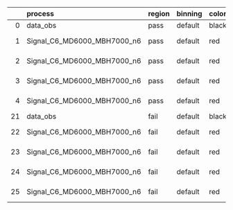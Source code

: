 |    | process                     | region   | binning   | color   | process_type   |   scale | variation   | source_filename                                                      | source_histname    | alias                       | title     |   combine_idx |     lnN |   shapes | syst_type   | direction   | variation_alias   |
|---:|:----------------------------|:---------|:----------|:--------|:---------------|--------:|:------------|:---------------------------------------------------------------------|:-------------------|:----------------------------|:----------|--------------:|--------:|---------:|:------------|:------------|:------------------|
|  0 | data_obs                    | pass     | default   | black   | DATA           |       1 | nominal     | ./histograms_for_2DAlphabet_v18//BH_Data.root                        | hpass              | Data                        | Data      |           nan | nan     |      nan | nan         | nan         | nan               |
|  1 | Signal_C6_MD6000_MBH7000_n6 | pass     | default   | red     | SIGNAL         |       1 | lumi        | ./histograms_for_2DAlphabet_v18//BH_Signal_C6_MD6000_MBH7000_n6.root | hpass              | Signal_C6_MD6000_MBH7000_n6 | BH signal |           nan |   1.016 |      nan | lnN         | nan         | nan               |
|  2 | Signal_C6_MD6000_MBH7000_n6 | pass     | default   | red     | SIGNAL         |       1 | SVM         | ./histograms_for_2DAlphabet_v18//BH_Signal_C6_MD6000_MBH7000_n6.root | hpass_SVMsyst_up   | Signal_C6_MD6000_MBH7000_n6 | BH signal |           nan | nan     |        1 | shapes      | Up          | SVMsyst           |
|  3 | Signal_C6_MD6000_MBH7000_n6 | pass     | default   | red     | SIGNAL         |       1 | SVM         | ./histograms_for_2DAlphabet_v18//BH_Signal_C6_MD6000_MBH7000_n6.root | hpass_SVMsyst_down | Signal_C6_MD6000_MBH7000_n6 | BH signal |           nan | nan     |        1 | shapes      | Down        | SVMsyst           |
|  4 | Signal_C6_MD6000_MBH7000_n6 | pass     | default   | red     | SIGNAL         |       1 | nominal     | ./histograms_for_2DAlphabet_v18//BH_Signal_C6_MD6000_MBH7000_n6.root | hpass              | Signal_C6_MD6000_MBH7000_n6 | BH signal |           nan | nan     |      nan | nan         | nan         | nan               |
| 21 | data_obs                    | fail     | default   | black   | DATA           |       1 | nominal     | ./histograms_for_2DAlphabet_v18//BH_Data.root                        | hfail              | Data                        | Data      |           nan | nan     |      nan | nan         | nan         | nan               |
| 22 | Signal_C6_MD6000_MBH7000_n6 | fail     | default   | red     | SIGNAL         |       1 | lumi        | ./histograms_for_2DAlphabet_v18//BH_Signal_C6_MD6000_MBH7000_n6.root | hfail              | Signal_C6_MD6000_MBH7000_n6 | BH signal |           nan |   1.016 |      nan | lnN         | nan         | nan               |
| 23 | Signal_C6_MD6000_MBH7000_n6 | fail     | default   | red     | SIGNAL         |       1 | SVM         | ./histograms_for_2DAlphabet_v18//BH_Signal_C6_MD6000_MBH7000_n6.root | hfail_SVMsyst_up   | Signal_C6_MD6000_MBH7000_n6 | BH signal |           nan | nan     |        1 | shapes      | Up          | SVMsyst           |
| 24 | Signal_C6_MD6000_MBH7000_n6 | fail     | default   | red     | SIGNAL         |       1 | SVM         | ./histograms_for_2DAlphabet_v18//BH_Signal_C6_MD6000_MBH7000_n6.root | hfail_SVMsyst_down | Signal_C6_MD6000_MBH7000_n6 | BH signal |           nan | nan     |        1 | shapes      | Down        | SVMsyst           |
| 25 | Signal_C6_MD6000_MBH7000_n6 | fail     | default   | red     | SIGNAL         |       1 | nominal     | ./histograms_for_2DAlphabet_v18//BH_Signal_C6_MD6000_MBH7000_n6.root | hfail              | Signal_C6_MD6000_MBH7000_n6 | BH signal |           nan | nan     |      nan | nan         | nan         | nan               |